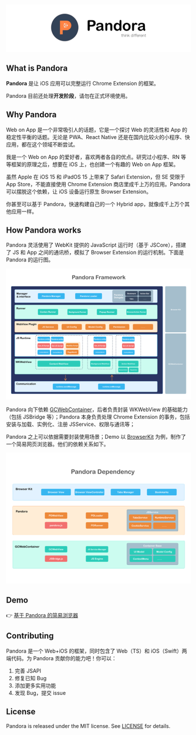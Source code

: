 ![](https://github.com/chanjh/Pandora/blob/main/images/logo.png?raw=true)

## What is Pandora
**Pandora** 是让 iOS 应用可以完整运行 Chrome Extension 的框架。

Pandora 目前还处理**开发阶段**，请勿在正式环境使用。

## Why Pandora
Web on App 是一个非常吸引人的话题，它是一个探讨 Web 的灵活性和 App 的稳定性平衡的话题。无论是 PWA、React Native 还是在国内比较火的小程序、快应用，都在这个领域不断尝试。

我是一个 Web on App 的爱好者，喜欢两者各自的优点。研究过小程序、RN 等等框架的原理之后，想要在 iOS 上，也创建一个有趣的 Web on App 框架。

虽然 Apple 在 iOS 15 和 iPadOS 15 上带来了 Safari Extension，但 SE 受限于 App Store，不能直接使用 Chrome Extension 商店里成千上万的应用。Pandora 可以摆脱这个依赖，让 iOS 设备运行原生 Browser Extension。

你甚至可以基于 Pandora，快速构建自己的一个 Hybrid app，就像成千上万个其他应用一样。

## How Pandora works
Pandora 灵活使用了 WebKit 提供的 JavaScript 运行时（基于 JSCore），搭建了 JS 和 App 之间的通讯桥，模拟了 Browser Extension 的运行机制。下面是 Pandora 的运行图。

![](https://github.com/chanjh/Pandora/blob/main/images/framework.png?raw=true)

Pandora 向下依赖 [GCWebContainer](https://github.com/chanjh/GCWebContainer)，后者负责封装 WKWebView 的基础能力（包括 JSBridge 等）；Pandora 本身负责处理 Chrome Extension 的事务，包括安装与加载、实例化、注册 JSService、权限与通讯等；

Pandora 之上可以依据需要封装使用场景；Demo 以 [BrowserKit](https://github.com/chanjh/BrowserKit) 为例，制作了一个简易网页浏览器。他们的依赖关系如下。

![](https://github.com/chanjh/Pandora/blob/main/images/dependency.png?raw=true)

## Demo
👉 [基于 Pandora 的简易浏览器](https://github.com/chanjh/GCWebContainerDemo)

## Contributing
Pandora 是一个 Web+iOS 的框架，同时包含了 Web（TS）和 iOS（Swift）两端代码。为 Pandora 贡献你的能力吧！你可以：

1. 完善 JSAPI
2. 修复已知 Bug
3. 添加更多实用功能
4. 发现 Bug，提交 issue

## License
Pandora is released under the MIT license. See [LICENSE](https://github.com/chanjh/Pandora/LICENSE) for details.
